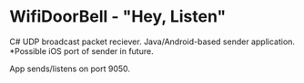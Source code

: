 # WifiDoorBell - "Hey, Listen"

C# UDP broadcast packet reciever. 
Java/Android-based sender application.
*Possible iOS port of sender in future. 

App sends/listens on port 9050. 
